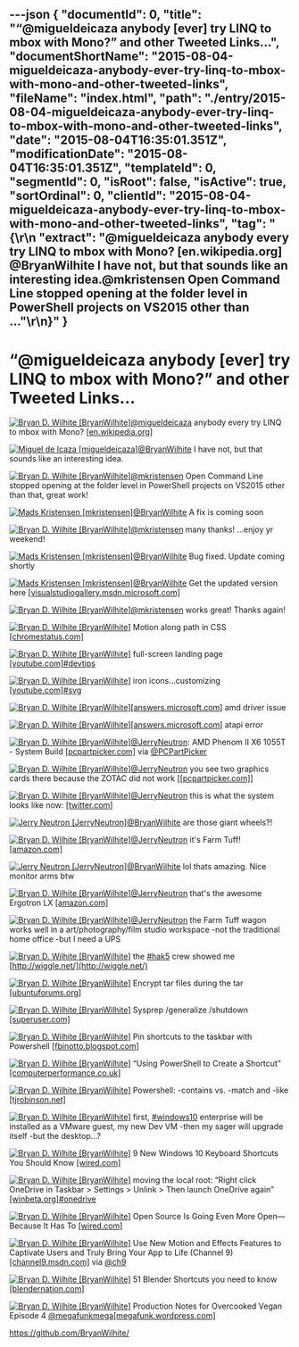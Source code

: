 ---json
{
  "documentId": 0,
  "title": "“@migueldeicaza anybody [ever] try LINQ to mbox with Mono?” and other Tweeted Links…",
  "documentShortName": "2015-08-04-migueldeicaza-anybody-ever-try-linq-to-mbox-with-mono-and-other-tweeted-links",
  "fileName": "index.html",
  "path": "./entry/2015-08-04-migueldeicaza-anybody-ever-try-linq-to-mbox-with-mono-and-other-tweeted-links",
  "date": "2015-08-04T16:35:01.351Z",
  "modificationDate": "2015-08-04T16:35:01.351Z",
  "templateId": 0,
  "segmentId": 0,
  "isRoot": false,
  "isActive": true,
  "sortOrdinal": 0,
  "clientId": "2015-08-04-migueldeicaza-anybody-ever-try-linq-to-mbox-with-mono-and-other-tweeted-links",
  "tag": "{\r\n  \"extract\": \"@migueldeicaza anybody every try LINQ to mbox with Mono? [en.wikipedia.org] @BryanWilhite I have not, but that sounds like an interesting idea.@mkristensen Open Command Line stopped opening at the folder level in PowerShell projects on VS2015 other than ...\"\r\n}"
}
---

# “@migueldeicaza anybody [ever] try LINQ to mbox with Mono?” and other Tweeted Links…

[<img alt="Bryan D. Wilhite [BryanWilhite]" src="https://songhay.blob.core.windows.net/shared-social-twitter/BryanWilhite.jpeg">](http://songhayblog.azurewebsites.net/ "Bryan D. Wilhite [BryanWilhite]")[@migueldeicaza](http://twitter.com/migueldeicaza) anybody every try LINQ to mbox with Mono? [[en.wikipedia.org]](https://en.wikipedia.org/wiki/Mbox)

[<img alt="Miguel de Icaza [migueldeicaza]" src="https://songhay.blob.core.windows.net/shared-social-twitter/migueldeicaza.png">](http://tirania.org/blog "Miguel de Icaza [migueldeicaza]")[@BryanWilhite](http://twitter.com/BryanWilhite) I have not, but that sounds like an interesting idea.

[<img alt="Bryan D. Wilhite [BryanWilhite]" src="https://songhay.blob.core.windows.net/shared-social-twitter/BryanWilhite.jpeg">](http://songhayblog.azurewebsites.net/ "Bryan D. Wilhite [BryanWilhite]")[@mkristensen](http://twitter.com/mkristensen) Open Command Line stopped opening at the folder level in PowerShell projects on VS2015 other than that, great work!

[<img alt="Mads Kristensen [mkristensen]" src="https://songhay.blob.core.windows.net/shared-social-twitter/mkristensen.jpeg">](http://about.me/madskristensen "Mads Kristensen [mkristensen]")[@BryanWilhite](http://twitter.com/BryanWilhite) A fix is coming soon

[<img alt="Bryan D. Wilhite [BryanWilhite]" src="https://songhay.blob.core.windows.net/shared-social-twitter/BryanWilhite.jpeg">](http://songhayblog.azurewebsites.net/ "Bryan D. Wilhite [BryanWilhite]")[@mkristensen](http://twitter.com/mkristensen) many thanks! ...enjoy yr weekend!

[<img alt="Mads Kristensen [mkristensen]" src="https://songhay.blob.core.windows.net/shared-social-twitter/mkristensen.jpeg">](http://about.me/madskristensen "Mads Kristensen [mkristensen]")[@BryanWilhite](http://twitter.com/BryanWilhite) Bug fixed. Update coming shortly

[<img alt="Mads Kristensen [mkristensen]" src="https://songhay.blob.core.windows.net/shared-social-twitter/mkristensen.jpeg">](http://about.me/madskristensen "Mads Kristensen [mkristensen]")[@BryanWilhite](http://twitter.com/BryanWilhite) Get the updated version here [[visualstudiogallery.msdn.microsoft.com]](https://visualstudiogallery.msdn.microsoft.com/4e84e2cf-2d6b-472a-b1e2-b84932511379)

[<img alt="Bryan D. Wilhite [BryanWilhite]" src="https://songhay.blob.core.windows.net/shared-social-twitter/BryanWilhite.jpeg">](http://songhayblog.azurewebsites.net/ "Bryan D. Wilhite [BryanWilhite]")[@mkristensen](http://twitter.com/mkristensen) works great! Thanks again!

[<img alt="Bryan D. Wilhite [BryanWilhite]" src="https://songhay.blob.core.windows.net/shared-social-twitter/BryanWilhite.jpeg">](http://songhayblog.azurewebsites.net/ "Bryan D. Wilhite [BryanWilhite]") Motion along path in CSS [[chromestatus.com]](https://www.chromestatus.com/feature/6190642178818048)

[<img alt="Bryan D. Wilhite [BryanWilhite]" src="https://songhay.blob.core.windows.net/shared-social-twitter/BryanWilhite.jpeg">](http://songhayblog.azurewebsites.net/ "Bryan D. Wilhite [BryanWilhite]") full-screen landing page [[youtube.com]](https://www.youtube.com/watch?v=hExwnLlj2xk)[#devtips](http://search.twitter.com/search?q=%23devtips)

[<img alt="Bryan D. Wilhite [BryanWilhite]" src="https://songhay.blob.core.windows.net/shared-social-twitter/BryanWilhite.jpeg">](http://songhayblog.azurewebsites.net/ "Bryan D. Wilhite [BryanWilhite]") iron icons...customizing [[youtube.com]](https://www.youtube.com/watch?v=tjmRUgUca1g)[#svg](http://search.twitter.com/search?q=%23svg)

[<img alt="Bryan D. Wilhite [BryanWilhite]" src="https://songhay.blob.core.windows.net/shared-social-twitter/BryanWilhite.jpeg">](http://songhayblog.azurewebsites.net/ "Bryan D. Wilhite [BryanWilhite]")[[answers.microsoft.com]](http://answers.microsoft.com/en-us/windows/forum/windows_8-hardware/aoddriver42-service-failed-to-start-error-in/4a82d597-a7ba-4c78-8771-11ac2ca5b17a?auth=1) amd driver issue

[<img alt="Bryan D. Wilhite [BryanWilhite]" src="https://songhay.blob.core.windows.net/shared-social-twitter/BryanWilhite.jpeg">](http://songhayblog.azurewebsites.net/ "Bryan D. Wilhite [BryanWilhite]")[[answers.microsoft.com]](http://answers.microsoft.com/en-us/windows/forum/windows_vista-hardware/atapi-event-id11-the-driver-detected-a-controller/7fdd47da-7c86-4f7b-bdf7-096bb4f059f4?auth=1) atapi error

[<img alt="Bryan D. Wilhite [BryanWilhite]" src="https://songhay.blob.core.windows.net/shared-social-twitter/BryanWilhite.jpeg">](http://songhayblog.azurewebsites.net/ "Bryan D. Wilhite [BryanWilhite]")[@JerryNeutron](http://twitter.com/JerryNeutron): AMD Phenom II X6 1055T - System Build [[pcpartpicker.com]](http://pcpartpicker.com/p/hKkV8d) via [@PCPartPicker](http://twitter.com/PCPartPicker)

[<img alt="Bryan D. Wilhite [BryanWilhite]" src="https://songhay.blob.core.windows.net/shared-social-twitter/BryanWilhite.jpeg">](http://songhayblog.azurewebsites.net/ "Bryan D. Wilhite [BryanWilhite]")[@JerryNeutron](http://twitter.com/JerryNeutron) you see two graphics cards there because the ZOTAC did not work [[[pcpartpicker.com]](http://pcpartpicker.com/p/hKkV8d)]

[<img alt="Bryan D. Wilhite [BryanWilhite]" src="https://songhay.blob.core.windows.net/shared-social-twitter/BryanWilhite.jpeg">](http://songhayblog.azurewebsites.net/ "Bryan D. Wilhite [BryanWilhite]")[@JerryNeutron](http://twitter.com/JerryNeutron) this is what the system looks like now: [[twitter.com]](https://twitter.com/BryanWilhite/status/628286880187031552/photo/1)

[<img alt="Jerry Neutron [JerryNeutron]" src="https://songhay.blob.core.windows.net/shared-social-twitter/JerryNeutron.jpeg">](http://www.youtube.com/jerryneutron "Jerry Neutron [JerryNeutron]")[@BryanWilhite](http://twitter.com/BryanWilhite) are those giant wheels?!

[<img alt="Bryan D. Wilhite [BryanWilhite]" src="https://songhay.blob.core.windows.net/shared-social-twitter/BryanWilhite.jpeg">](http://songhayblog.azurewebsites.net/ "Bryan D. Wilhite [BryanWilhite]")[@JerryNeutron](http://twitter.com/JerryNeutron) it's Farm Tuff! [[amazon.com]](http://www.amazon.com/Farm-Tuff-Flatbed-Wagon-1000-Lb-Capacity/dp/B0000AX6M9/ref=as_li_ss_tl?ie=UTF8&qid=1438644602&sr=8-3&keywords=farm+tuff&linkCode=sl1&tag=thekintespacec00&linkId=91e57933db9708612c3cd97fa978e6c8)

[<img alt="Jerry Neutron [JerryNeutron]" src="https://songhay.blob.core.windows.net/shared-social-twitter/JerryNeutron.jpeg">](http://www.youtube.com/jerryneutron "Jerry Neutron [JerryNeutron]")[@BryanWilhite](http://twitter.com/BryanWilhite) lol thats amazing. Nice monitor arms btw

[<img alt="Bryan D. Wilhite [BryanWilhite]" src="https://songhay.blob.core.windows.net/shared-social-twitter/BryanWilhite.jpeg">](http://songhayblog.azurewebsites.net/ "Bryan D. Wilhite [BryanWilhite]")[@JerryNeutron](http://twitter.com/JerryNeutron) that's the awesome Ergotron LX [[amazon.com]](http://www.amazon.com/LX-Desk-Mount-LCD-Arm/dp/B00358RIRC/ref=as_li_ss_tl?s=pc&ie=UTF8&qid=1438645964&sr=1-1&keywords=ergotron&linkCode=sl1&tag=thekintespacec00&linkId=f5de29050b5d373d06c94a8c286bd59f)

[<img alt="Bryan D. Wilhite [BryanWilhite]" src="https://songhay.blob.core.windows.net/shared-social-twitter/BryanWilhite.jpeg">](http://songhayblog.azurewebsites.net/ "Bryan D. Wilhite [BryanWilhite]")[@JerryNeutron](http://twitter.com/JerryNeutron) the Farm Tuff wagon works well in a art/photography/film studio workspace -not the traditional home office -but I need a UPS

[<img alt="Bryan D. Wilhite [BryanWilhite]" src="https://songhay.blob.core.windows.net/shared-social-twitter/BryanWilhite.jpeg">](http://songhayblog.azurewebsites.net/ "Bryan D. Wilhite [BryanWilhite]") the [#hak5](http://search.twitter.com/search?q=%23hak5) crew showed me [http://wiggle.net/](http://wiggle.net/)

[<img alt="Bryan D. Wilhite [BryanWilhite]" src="https://songhay.blob.core.windows.net/shared-social-twitter/BryanWilhite.jpeg">](http://songhayblog.azurewebsites.net/ "Bryan D. Wilhite [BryanWilhite]") Encrypt tar files during the tar [[ubuntuforums.org]](http://ubuntuforums.org/showthread.php?t=1071398)

[<img alt="Bryan D. Wilhite [BryanWilhite]" src="https://songhay.blob.core.windows.net/shared-social-twitter/BryanWilhite.jpeg">](http://songhayblog.azurewebsites.net/ "Bryan D. Wilhite [BryanWilhite]") Sysprep /generalize /shutdown [[superuser.com]](http://superuser.com/questions/523737/do-i-have-to-reinstall-windows-8-when-upgrading-my-motherboard-cpu-and-memory)

[<img alt="Bryan D. Wilhite [BryanWilhite]" src="https://songhay.blob.core.windows.net/shared-social-twitter/BryanWilhite.jpeg">](http://songhayblog.azurewebsites.net/ "Bryan D. Wilhite [BryanWilhite]") Pin shortcuts to the taskbar with Powershell [[fbinotto.blogspot.com]](http://fbinotto.blogspot.com/2012/03/pin-shortcuts-to-taskbar.html)

[<img alt="Bryan D. Wilhite [BryanWilhite]" src="https://songhay.blob.core.windows.net/shared-social-twitter/BryanWilhite.jpeg">](http://songhayblog.azurewebsites.net/ "Bryan D. Wilhite [BryanWilhite]") “Using PowerShell to Create a Shortcut” [[computerperformance.co.uk]](http://www.computerperformance.co.uk/powershell/powershell_create_shortcut.htm)

[<img alt="Bryan D. Wilhite [BryanWilhite]" src="https://songhay.blob.core.windows.net/shared-social-twitter/BryanWilhite.jpeg">](http://songhayblog.azurewebsites.net/ "Bryan D. Wilhite [BryanWilhite]") Powershell: -contains vs. -match and -like [[tjrobinson.net]](http://www.tjrobinson.net/?p=109)

[<img alt="Bryan D. Wilhite [BryanWilhite]" src="https://songhay.blob.core.windows.net/shared-social-twitter/BryanWilhite.jpeg">](http://songhayblog.azurewebsites.net/ "Bryan D. Wilhite [BryanWilhite]") first, [#windows10](http://search.twitter.com/search?q=%23windows10) enterprise will be installed as a VMware guest, my new Dev VM -then my sager will upgrade itself -but the desktop...?

[<img alt="Bryan D. Wilhite [BryanWilhite]" src="https://songhay.blob.core.windows.net/shared-social-twitter/BryanWilhite.jpeg">](http://songhayblog.azurewebsites.net/ "Bryan D. Wilhite [BryanWilhite]") 9 New Windows 10 Keyboard Shortcuts You Should Know [[wired.com]](http://www.wired.com/2015/07/windows-10-keyboard-shortcuts/)

[<img alt="Bryan D. Wilhite [BryanWilhite]" src="https://songhay.blob.core.windows.net/shared-social-twitter/BryanWilhite.jpeg">](http://songhayblog.azurewebsites.net/ "Bryan D. Wilhite [BryanWilhite]") moving the local root: “Right click OneDrive in Taskbar > Settings > Unlink > Then launch OneDrive again” [[winbeta.org]](http://www.winbeta.org/news/how-move-onedrive-folder-another-drive-windows-10-technical-preview)[#onedrive](http://search.twitter.com/search?q=%23onedrive)

[<img alt="Bryan D. Wilhite [BryanWilhite]" src="https://songhay.blob.core.windows.net/shared-social-twitter/BryanWilhite.jpeg">](http://songhayblog.azurewebsites.net/ "Bryan D. Wilhite [BryanWilhite]") Open Source Is Going Even More Open—Because It Has To [[wired.com]](http://www.wired.com/2015/07/open-source-going-even-openbecause/)

[<img alt="Bryan D. Wilhite [BryanWilhite]" src="https://songhay.blob.core.windows.net/shared-social-twitter/BryanWilhite.jpeg">](http://songhayblog.azurewebsites.net/ "Bryan D. Wilhite [BryanWilhite]") Use New Motion and Effects Features to Captivate Users and Truly Bring Your App to Life (Channel 9) [[channel9.msdn.com]](https://channel9.msdn.com/Events/Build/2015/3-737) via [@ch9](http://twitter.com/ch9)

[<img alt="Bryan D. Wilhite [BryanWilhite]" src="https://songhay.blob.core.windows.net/shared-social-twitter/BryanWilhite.jpeg">](http://songhayblog.azurewebsites.net/ "Bryan D. Wilhite [BryanWilhite]") 51 Blender Shortcuts you need to know [[blendernation.com]](http://www.blendernation.com/2015/07/29/51-blender-shortcuts-you-need-to-know/)

[<img alt="Bryan D. Wilhite [BryanWilhite]" src="https://songhay.blob.core.windows.net/shared-social-twitter/BryanWilhite.jpeg">](http://songhayblog.azurewebsites.net/ "Bryan D. Wilhite [BryanWilhite]") Production Notes for Overcooked Vegan Episode 4 [@megafunkmega](http://twitter.com/megafunkmega)[[megafunk.wordpress.com]](https://megafunk.wordpress.com/2015/07/29/production-notes-for-overcooked-vegan-episode-4/)

<https://github.com/BryanWilhite/>
